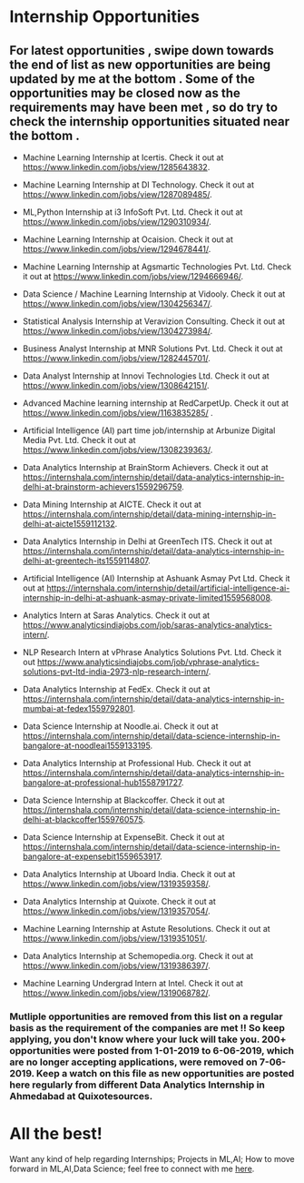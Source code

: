 # Internship Opportunities

## For latest opportunities , swipe down towards the end of list as new opportunities are being updated by me at the bottom . Some of the opportunities may be closed now as the requirements may have been met , so do try to check the internship opportunities situated near the bottom .

- Machine Learning Internship at Icertis. Check it out at https://www.linkedin.com/jobs/view/1285643832.

- Machine Learning Internship at DI Technology. Check it out at https://www.linkedin.com/jobs/view/1287089485/.

- ML,Python Internship at i3 InfoSoft Pvt. Ltd. Check it out at https://www.linkedin.com/jobs/view/1290310934/.

- Machine Learning Internship at Ocaision. Check it out at https://www.linkedin.com/jobs/view/1294678441/.

- Machine Learning Internship at Agsmartic Technologies Pvt. Ltd. Check it out at https://www.linkedin.com/jobs/view/1294666946/.

- Data Science / Machine Learning Internship at Vidooly. Check it out at https://www.linkedin.com/jobs/view/1304256347/.

- Statistical Analysis Internship at Veravizion Consulting. Check it out at https://www.linkedin.com/jobs/view/1304273984/.

- Business Analyst Internship at MNR Solutions Pvt. Ltd. Check it out at https://www.linkedin.com/jobs/view/1282445701/.

- Data Analyst Internship at Innovi Technologies Ltd. Check it out at https://www.linkedin.com/jobs/view/1308642151/.

- Advanced Machine learning internship at RedCarpetUp. Check it out at https://www.linkedin.com/jobs/view/1163835285/ .

- Artificial Intelligence (AI) part time job/internship at Arbunize Digital Media Pvt. Ltd. Check it out at https://www.linkedin.com/jobs/view/1308239363/.

- Data Analytics Internship at BrainStorm Achievers. Check it out at https://internshala.com/internship/detail/data-analytics-internship-in-delhi-at-brainstorm-achievers1559296759.

- Data Mining Internship at AICTE. Check it out at https://internshala.com/internship/detail/data-mining-internship-in-delhi-at-aicte1559112132.

- Data Analytics Internship in Delhi at GreenTech ITS. Check it out at https://internshala.com/internship/detail/data-analytics-internship-in-delhi-at-greentech-its1559114807.

- Artificial Intelligence (AI) Internship at Ashuank Asmay Pvt Ltd. Check it out at https://internshala.com/internship/detail/artificial-intelligence-ai-internship-in-delhi-at-ashuank-asmay-private-limited1559568008.

- Analytics Intern at Saras Analytics. Check it out at https://www.analyticsindiajobs.com/job/saras-analytics-analytics-intern/.

- NLP Research Intern at vPhrase Analytics Solutions Pvt. Ltd. Check it out https://www.analyticsindiajobs.com/job/vphrase-analytics-solutions-pvt-ltd-india-2973-nlp-research-intern/.

- Data Analytics Internship at FedEx. Check it out at https://internshala.com/internship/detail/data-analytics-internship-in-mumbai-at-fedex1559792801.

- Data Science Internship at Noodle.ai. Check it out at https://internshala.com/internship/detail/data-science-internship-in-bangalore-at-noodleai1559133195.

- Data Analytics Internship at Professional Hub. Check it out at https://internshala.com/internship/detail/data-analytics-internship-in-bangalore-at-professional-hub1558791727.

- Data Science Internship at Blackcoffer. Check it out at https://internshala.com/internship/detail/data-science-internship-in-delhi-at-blackcoffer1559760575.

- Data Science Internship at ExpenseBit. Check it out at https://internshala.com/internship/detail/data-science-internship-in-bangalore-at-expensebit1559653917.

- Data Analytics Internship at Uboard India. Check it out at https://www.linkedin.com/jobs/view/1319359358/.

- Data Analytics Internship at Quixote. Check it out at https://www.linkedin.com/jobs/view/1319357054/.

- Machine Learning Internship at Astute Resolutions. Check it out at https://www.linkedin.com/jobs/view/1319351051/.

- Data Analytics Internship at Schemopedia.org. Check it out at https://www.linkedin.com/jobs/view/1319386397/.

- Machine Learning Undergrad Intern at Intel. Check it out at https://www.linkedin.com/jobs/view/1319068782/.

### Mutliple opportunities are removed from this list on a regular basis as the requirement of the companies are met !! So keep applying, you don't know where your luck will take you. 200+ opportunities were posted from 1-01-2019 to 6-06-2019, which are no longer accepting applications, were removed on 7-06-2019. Keep a watch on this file as new opportunities are posted here regularly from different Data Analytics Internship in Ahmedabad at Quixotesources.

# All the best!

Want any kind of help regarding Internships; Projects in ML,AI; How to move forward in ML,AI,Data Science; feel free to connect with me [here](https://ayonroy.ml/contact).
